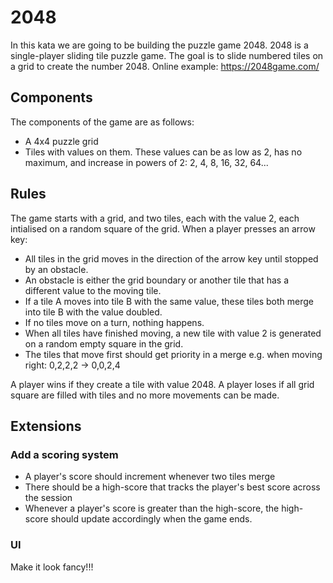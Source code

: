 # 2048

In this kata we are going to be building the puzzle game 2048. 2048 is a single-player sliding tile puzzle game. The goal is to slide numbered tiles on a grid to create the number 2048. Online example: https://2048game.com/

## Components

The components of the game are as follows:

- A 4x4 puzzle grid
- Tiles with values on them. These values can be as low as 2, has no maximum, and increase in powers of 2: 2, 4, 8, 16, 32, 64...

## Rules

The game starts with a grid, and two tiles, each with the value 2, each intialised on a random square of the grid. When a player presses an arrow key:

- All tiles in the grid moves in the direction of the arrow key until stopped by an obstacle.
- An obstacle is either the grid boundary or another tile that has a different value to the moving tile.
- If a tile A moves into tile B with the same value, these tiles both merge into tile B with the value doubled.
- If no tiles move on a turn, nothing happens.
- When all tiles have finished moving, a new tile with value 2 is generated on a random empty square in the grid.
- The tiles that move first should get priority in a merge e.g. when moving right: 0,2,2,2 -> 0,0,2,4

A player wins if they create a tile with value 2048.
A player loses if all grid square are filled with tiles and no more movements can be made.

## Extensions

### Add a scoring system

- A player's score should increment whenever two tiles merge
- There should be a high-score that tracks the player's best score across the session
- Whenever a player's score is greater than the high-score, the high-score should update accordingly when the game ends.

### UI

Make it look fancy!!!
